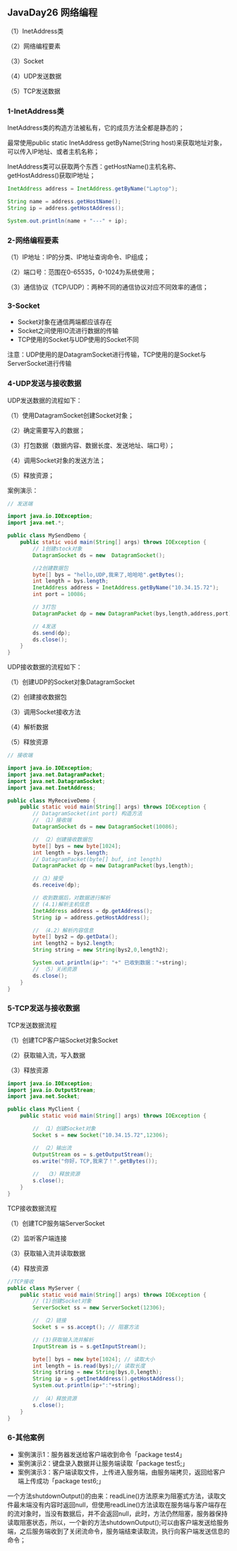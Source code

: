 

## JavaDay26 网络编程

（1）InetAddress类

（2）网络编程要素

（3）Socket

（4）UDP发送数据

（5）TCP发送数据

### 1-InetAddress类

InetAddress类的构造方法被私有，它的成员方法全都是静态的；

最常使用public static InetAddress getByName(String host)来获取地址对象，可以传入IP地址、或者主机名称；

InetAddress类可以获取两个东西：getHostName()主机名称、getHostAddress()获取IP地址；

```java
InetAddress address = InetAddress.getByName("Laptop"); 

String name = address.getHostName();
String ip = address.getHostAddress();

System.out.println(name + "---" + ip);
```

### 2-网络编程要素

（1）IP地址：IP的分类、IP地址查询命令、IP组成；

（2）端口号：范围在0-65535，0-1024为系统使用；

（3）通信协议（TCP/UDP）：两种不同的通信协议对应不同效率的通信；

### 3-Socket

- Socket对象在通信两端都应该存在
- Socket之间使用IO流进行数据的传输
- TCP使用的Socket与UDP使用的Socket不同

注意：UDP使用的是DatagramSocket进行传输，TCP使用的是Socket与ServerSocket进行传输

### 4-UDP发送与接收数据

UDP发送数据的流程如下：

（1）使用DatagramSocket创建Socket对象；

（2）确定需要写入的数据；

（3）打包数据（数据内容、数据长度、发送地址、端口号）；

（4）调用Socket对象的发送方法；

（5）释放资源；

案例演示：

```java
// 发送端

import java.io.IOException;
import java.net.*;

public class MySendDemo {
    public static void main(String[] args) throws IOException {
        // 1创建stock对象
        DatagramSocket ds = new  DatagramSocket();

        //2创建数据包
        byte[] bys = "hello,UDP,我来了,哈哈哈".getBytes();
        int length = bys.length;
        InetAddress address = InetAddress.getByName("10.34.15.72");
        int port = 10086;

        // 3打包
        DatagramPacket dp = new DatagramPacket(bys,length,address,port);

        // 4发送
        ds.send(dp);
        ds.close();
    }
}
```

UDP接收数据的流程如下：

（1）创建UDP的Socket对象DatagramSocket

（2）创建接收数据包

（3）调用Socket接收方法

（4）解析数据

（5）释放资源

```java
// 接收端

import java.io.IOException;
import java.net.DatagramPacket;
import java.net.DatagramSocket;
import java.net.InetAddress;

public class MyReceiveDemo {
    public static void main(String[] args) throws IOException {
        // DatagramSocket(int port) 构造方法
        // （1）接收端
        DatagramSocket ds = new DatagramSocket(10086);

        // （2）创建接收数据包
        byte[] bys = new byte[1024];
        int length = bys.length;
        // DatagramPacket(byte[] buf, int length)
        DatagramPacket dp = new DatagramPacket(bys,length);

        //（3）接受
        ds.receive(dp);

        // 收到数据后，对数据进行解析
        // (4.1)解析主机信息
        InetAddress address = dp.getAddress();
        String ip = address.getHostAddress();

        // （4.2）解析内容信息
        byte[] bys2 = dp.getData();
        int length2 = bys2.length;
        String string = new String(bys2,0,length2);

        System.out.println(ip+": "+" 已收到数据："+string);
        // （5）关闭资源
        ds.close();
    }
}
```

### 5-TCP发送与接收数据

TCP发送数据流程

（1）创建TCP客户端Socket对象Socket

（2）获取输入流，写入数据

（3）释放资源

```java
import java.io.IOException;
import java.io.OutputStream;
import java.net.Socket;

public class MyClient {
    public static void main(String[] args) throws IOException {

        // （1）创建Socket对象
        Socket s = new Socket("10.34.15.72",12306);

        // （2）输出流
        OutputStream os = s.getOutputStream();
        os.write("你好，TCP,我来了！".getBytes());
        
        //  （3）释放资源
        s.close();
    }
}
```

TCP接收数据流程

（1）创建TCP服务端ServerSocket

（2）监听客户端连接

（3）获取输入流并读取数据

（4）释放资源

```java
//TCP接收
public class MyServer {
    public static void main(String[] args) throws IOException {
        // (1)创建Socket对象
        ServerSocket ss = new ServerSocket(12306);

        // （2）链接
        Socket s = ss.accept(); // 阻塞方法

        // (3)获取输入流并解析
        InputStream is = s.getInputStream();

        byte[] bys = new byte[1024]; // 读取大小
        int length = is.read(bys);// 读取长度
        String string = new String(bys,0,length);
        String ip = s.getInetAddress().getHostAddress();
        System.out.println(ip+":"+string);
        
        // （4）释放资源
        s.close();
    }
}
```

### 6-其他案例

- 案例演示1：服务器发送给客户端收到命令「package test4」
- 案例演示2：键盘录入数据并让服务端读取「package test5;」
- 案例演示3：客户端读取文件，上传进入服务端，由服务端拷贝，返回给客户端上传成功「package test6;」

一个方法shutdownOutput()的由来：readLine()方法原来为阻塞式方法，读取文件最末端没有内容时返回null，但使用readLine()方法读取在服务端与客户端存在的流对象时，当没有数据后，并不会返回null，此时，方法仍然阻塞，服务器保持读取阻塞状态，所以，一个新的方法shutdownOutput();可以由客户端发送给服务端，之后服务端收到了关闭流命令，服务端结束读取流，执行向客户端发送信息的命令；




